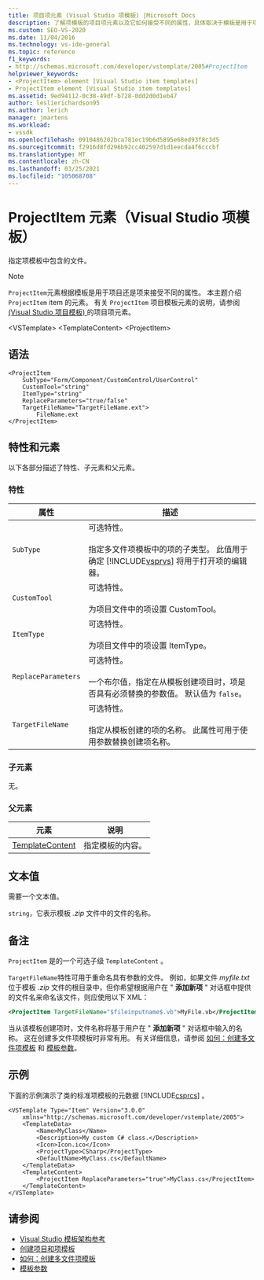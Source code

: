 ```yaml
---
title: 项目项元素 (Visual Studio 项模板) |Microsoft Docs
description: 了解项模板的项目项元素以及它如何接受不同的属性，具体取决于模板是用于项目还是项。
ms.custom: SEO-VS-2020
ms.date: 11/04/2016
ms.technology: vs-ide-general
ms.topic: reference
f1_keywords:
- http://schemas.microsoft.com/developer/vstemplate/2005#ProjectItem
helpviewer_keywords:
- <ProjectItem> element [Visual Studio item templates]
- ProjectItem element [Visual Studio item templates]
ms.assetid: 9ed94112-0c38-49df-b728-0dd2d0d1eb47
author: leslierichardson95
ms.author: lerich
manager: jmartens
ms.workload:
- vssdk
ms.openlocfilehash: 0910486202bca781ec19b6d5895e68ed93f8c3d5
ms.sourcegitcommit: f2916d8fd296b92cc402597d1d1eecda4f6cccbf
ms.translationtype: MT
ms.contentlocale: zh-CN
ms.lasthandoff: 03/25/2021
ms.locfileid: "105068708"
---
```

# <a name="projectitem-element-visual-studio-item-templates"></a>ProjectItem 元素（Visual Studio 项模板）
指定项模板中包含的文件。

> [!NOTE]
> `ProjectItem`元素根据模板是用于项目还是项来接受不同的属性。 本主题介绍 `ProjectItem` item 的元素。 有关 `ProjectItem` 项目模板元素的说明，请参阅 [ (Visual Studio 项目模板) ](../extensibility/projectitem-element-visual-studio-project-templates.md)的项目项元素。

 \<VSTemplate> \<TemplateContent>
 \<ProjectItem>

## <a name="syntax"></a>语法

```
<ProjectItem
    SubType="Form/Component/CustomControl/UserControl"
    CustomTool="string"
    ItemType="string"
    ReplaceParameters="true/false"
    TargetFileName="TargetFileName.ext">
        FileName.ext
</ProjectItem>
```

## <a name="attributes-and-elements"></a>特性和元素
 以下各部分描述了特性、子元素和父元素。

### <a name="attributes"></a>特性

| 属性 | 描述 |
|---------------------| - |
| `SubType` | 可选特性。<br /><br /> 指定多文件项模板中的项的子类型。 此值用于确定 [!INCLUDE[vsprvs](../code-quality/includes/vsprvs_md.md)] 将用于打开项的编辑器。 |
| `CustomTool` | 可选特性。<br /><br /> 为项目文件中的项设置 CustomTool。 |
| `ItemType` | 可选特性。<br /><br /> 为项目文件中的项设置 ItemType。 |
| `ReplaceParameters` | 可选特性。<br /><br /> 一个布尔值，指定在从模板创建项目时，项是否具有必须替换的参数值。 默认值为 `false`。 |
| `TargetFileName` | 可选特性。<br /><br /> 指定从模板创建的项的名称。 此属性可用于使用参数替换创建项名称。 |

### <a name="child-elements"></a>子元素
 无。

### <a name="parent-elements"></a>父元素

|元素|说明|
|-------------|-----------------|
|[TemplateContent](../extensibility/templatecontent-element-visual-studio-templates.md)|指定模板的内容。|

## <a name="text-value"></a>文本值
 需要一个文本值。

 `string`，它表示模板 *.zip* 文件中的文件的名称。

## <a name="remarks"></a>备注
 `ProjectItem` 是的一个可选子级 `TemplateContent` 。

 `TargetFileName`特性可用于重命名具有参数的文件。 例如，如果文件 *myfile.txt* 位于模板 *.zip* 文件的根目录中，但你希望根据用户在 " **添加新项** " 对话框中提供的文件名来命名该文件，则应使用以下 XML：

```xml
<ProjectItem TargetFileName="$fileinputname$.vb">MyFile.vb</ProjectItem>
```

 当从该模板创建项时，文件名称将基于用户在 " **添加新项** " 对话框中输入的名称。 这在创建多文件项模板时非常有用。 有关详细信息，请参阅 [如何：创建多文件项模板](../ide/how-to-create-multi-file-item-templates.md) 和 [模板参数](../ide/template-parameters.md)。

## <a name="example"></a>示例
 下面的示例演示了类的标准项模板的元数据 [!INCLUDE[csprcs](../data-tools/includes/csprcs_md.md)] 。

```
<VSTemplate Type="Item" Version="3.0.0"
    xmlns="http://schemas.microsoft.com/developer/vstemplate/2005">
    <TemplateData>
        <Name>MyClass</Name>
        <Description>My custom C# class.</Description>
        <Icon>Icon.ico</Icon>
        <ProjectType>CSharp</ProjectType>
        <DefaultName>MyClass.cs</DefaultName>
    </TemplateData>
    <TemplateContent>
        <ProjectItem ReplaceParameters="true">MyClass.cs</ProjectItem>
    </TemplateContent>
</VSTemplate>
```

## <a name="see-also"></a>请参阅
- [Visual Studio 模板架构参考](../extensibility/visual-studio-template-schema-reference.md)
- [创建项目和项模板](../ide/creating-project-and-item-templates.md)
- [如何：创建多文件项模板](../ide/how-to-create-multi-file-item-templates.md)
- [模板参数](../ide/template-parameters.md)
